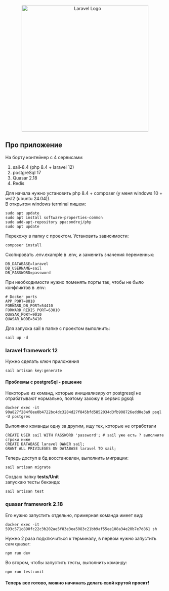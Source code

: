 <p align="center"><a href="https://laravel.com" target="_blank"><img src="https://raw.githubusercontent.com/laravel/art/master/logo-lockup/5%20SVG/2%20CMYK/1%20Full%20Color/laravel-logolockup-cmyk-red.svg" width="400" alt="Laravel Logo"></a></p>

## Про приложение

На борту контейнер с 4 сервисами:
1. sail-8.4 (php 8.4 + laravel 12)<br>
2. postgreSql 17<br>
3. Quasar 2.18<br>
4. Redis<br>

Для начала нужно установить php 8.4 + composer (у меня windows 10 + wsl2 (ubuntu 24.04)).<br>
В открытом windows terminal пишем:
<pre><code>sudo apt update
sudo apt install software-properties-common
sudo add-apt-repository ppa:ondrej/php
sudo apt update</code>
</pre>

Перехожу в папку с проектом. Установить зависимости:
<pre><code>composer install</code></pre>

Скопировать .env.example в .env, и заменить значения переменных:
<pre><code>DB_DATABASE=laravel
DB_USERNAME=sail
DB_PASSWORD=password</code></pre>

При необходимости нужно поменять порты так, чтобы не было конфликтов в .env:
<pre><code># Docker ports
APP_PORT=8010
FORWARD_DB_PORT=54410
FORWARD_REDIS_PORT=63810
QUASAR_PORT=9010
QUASAR_NODE=3410</code></pre>

Для запуска sail в папке с проектом выполнить:
<pre><code>sail up -d</code></pre>

### laravel framework 12
Нужно сделать ключ приложения
<pre><code>sail artisan key:generate</code></pre>

#### Проблемы с postgreSql - решение
Некоторые из команд, которые инициализируют postgresql не отрабатывают нормально, поэтому
захожу в сервис pgsql:

<pre><code>docker exec -it 90a827f284f8ee0b4722bc4dc3284d27f845bfd5852034d3fb908726edd0e3a9 psql -U postgres
</code></pre>

Выполняю команды одну за другим, ищу тех, которые не отработали <br>
<pre><code>CREATE USER sail WITH PASSWORD 'password'; # sail уже есть ? выполните строки ниже 
CREATE DATABASE laravel OWNER sail;
GRANT ALL PRIVILEGES ON DATABASE laravel TO sail;
</code></pre>

Теперь доступ в бд восстановлен, выполнить миграции:
<pre><code>sail artisan migrate</code></pre>

Создаю папку **tests/Unit** <br>
запускаю тесты бекэнда:
<pre><code>sail artisan test</code></pre>

### quasar framework 2.18
Его нужно запустить отдельно, примерная команда имеет вид:
<pre><code>docker exec -it 593c571c890fc22c3b202ae5f83e3ea5083c21bb9af55ee108a34e20b7e7d861 sh</code></pre>

Нужно 2 раза подключиться к терминалу, в первом нужно запустить сам quasar:
<pre><code>npm run dev</code></pre>

Во втором, чтобы запустить тесты, выполнить команду:
<pre><code>npm run test:unit</code></pre>

#### Теперь все готово, можно начинать делать свой крутой проект!
